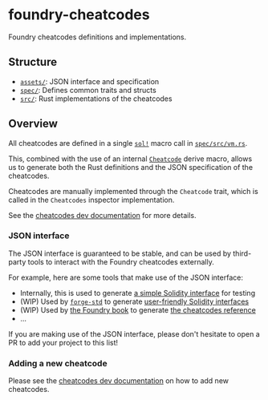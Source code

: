 # foundry-cheatcodes

Foundry cheatcodes definitions and implementations.

## Structure

- [`assets/`](./assets/): JSON interface and specification
- [`spec/`](./spec/src/lib.rs): Defines common traits and structs
- [`src/`](./src/lib.rs): Rust implementations of the cheatcodes

## Overview

All cheatcodes are defined in a single [`sol!`] macro call
in [`spec/src/vm.rs`].

This, combined with the use of an
internal [`Cheatcode`](../macros/impl/src/cheatcodes.rs) derive macro,
allows us to generate both the Rust definitions and the JSON specification of
the cheatcodes.

Cheatcodes are manually implemented through the `Cheatcode` trait, which is
called in the
`Cheatcodes` inspector implementation.

See
the [cheatcodes dev documentation](../../docs/dev/cheatcodes.md#cheatcodes-implementation)
for more details.

### JSON interface

The JSON interface is guaranteed to be stable, and can be used by third-party
tools to interact with
the Foundry cheatcodes externally.

For example, here are some tools that make use of the JSON interface:

- Internally, this is used to
  generate [a simple Solidity interface](../testdata/cheats/Vm.sol) for testing
- (WIP) Used by [`forge-std`](https://github.com/foundry-rs/forge-std) to
  generate [user-friendly Solidity interfaces](https://github.com/foundry-rs/forge-std/blob/master/src/Vm.sol)
- (WIP) Used by [the Foundry book](https://github.com/foundry-rs/book) to
  generate [the cheatcodes reference](https://book.getfoundry.sh/cheatcodes)
- ...

If you are making use of the JSON interface, please don't hesitate to open a PR
to add your project to this list!

### Adding a new cheatcode

Please see
the [cheatcodes dev documentation](../../docs/dev/cheatcodes.md#adding-a-new-cheatcode)
on how to add new cheatcodes.

[`sol!`]: https://docs.rs/alloy-sol-macro/latest/alloy_sol_macro/macro.sol.html

[`spec/src/vm.rs`]: ./spec/src/vm.rs
